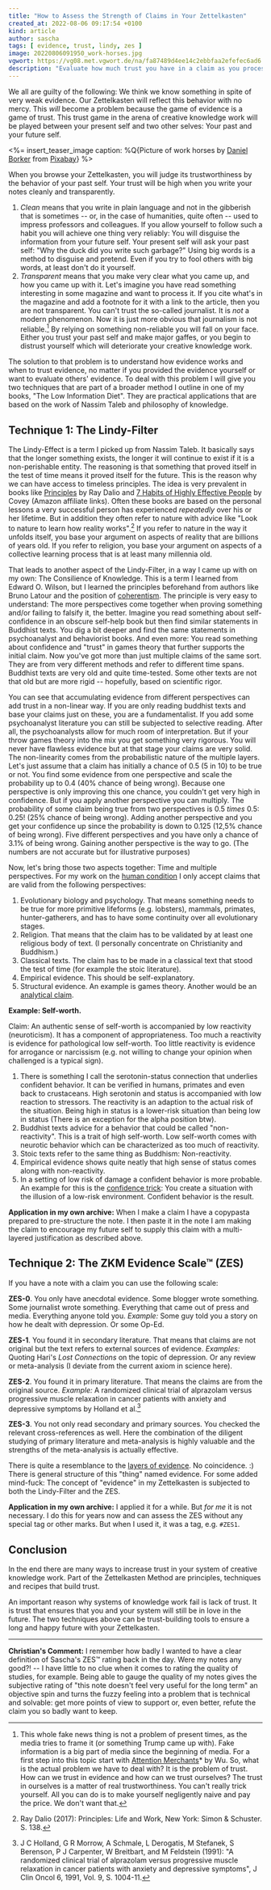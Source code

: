 ```yaml
---
title: "How to Assess the Strength of Claims in Your Zettelkasten"
created_at: 2022-08-06 09:17:54 +0100
kind: article
author: sascha
tags: [ evidence, trust, lindy, zes ]
image: 20220806091950_work-horses.jpg
vgwort: https://vg08.met.vgwort.de/na/fa87489d4ee14c2ebbfaa2efefec6ad6
description: "Evaluate how much trust you have in a claim as you process the information. Introducing the Lindy Filter and the Zettelkasten Method Evidence Scale as tools to do this. Your future self will thank you for better backed statements."
---
```


We all are guilty of the following: We think we know something in spite of very weak evidence. Our Zettelkasten will reflect this behavior with no mercy. This *will* become a problem because the game of evidence is a game of trust. This trust game in the arena of creative knowledge work will be played between your present self and two other selves: Your past and your future self.

<%= insert_teaser_image caption: %Q{Picture of work horses by <a href="https://pixabay.com/de/users/danielsfotowelt-5272019">Daniel Borker</a> from <a href="https://pixabay.com/">Pixabay</a>} %>

When you browse your Zettelkasten, you will judge its trustworthiness by the behavior of your past self. Your trust will be high when you write your notes cleanly and transparently.

1. *Clean* means that you write in plain language and not in the gibberish that is sometimes -- or, in the case of humanities, quite often -- used to impress professors and colleagues. If you allow yourself to follow such a habit you will achieve one thing very reliably: You will disguise the information from your future self. Your present self will ask your past self: "Why the duck did you write such garbage?" Using big words is a method to disguise and pretend. Even if you try to fool others with big words, at least don't do it yourself.
2. *Transparent* means that you make very clear what you came up, and how you came up with it. Let's imagine you have read something interesting in some magazine and want to process it. If you cite what's in the magazine and add a footnote for it with a link to the article, then you are not transparent. You can't trust the so-called journalist. It is *not* a modern phenomenon. Now it is just more obvious that journalism is not reliable.[^2019-07-24-fake-news] By relying on something non-reliable you will fall on your face. Either you trust your past self and make major gaffes, or you begin to distrust yourself which will deteriorate your creative knowledge work.

[^2019-07-24-fake-news]: This whole fake news thing is not a problem of present times, as the media tries to frame it (or something Trump came up with). Fake information is a big part of media since the beginning of media. For a first step into this topic start with [Attention Merchants](https://amzn.to/3xJnCPx)* by Wu.
So, what is the actual problem we have to deal with? It is the problem of trust. How can we trust in evidence and how can we trust ourselves? The trust in ourselves is a matter of real trustworthiness. You can't really trick yourself. All you can do is to make yourself negligently naive and pay the price. We don't want that.

The solution to that problem is to understand how evidence works and when to trust evidence, no matter if you provided the evidence yourself or want to evaluate others' evidence. To deal with this problem I will give you two techniques that are part of a broader method I outline in one of my books, "The Low Information Diet". They are practical applications that are based on the work of Nassim Taleb and philosophy of knowledge.

## Technique 1: The Lindy-Filter

The Lindy-Effect is a term I picked up from Nassim Taleb. It basically says that the longer something exists, the longer it will continue to exist if it is a non-perishable entity. The reasoning is that something that proved itself in the test of time means it proved itself for the future. This is the reason why we can have access to timeless principles. The idea is very prevalent in books like [Principles](https://amzn.to/3xpvVzF) by Ray Dalio and [7 Habits of Highly Effective People](https://amzn.to/3tzj3pD) by Covey (Amazon affiliate links). Often these books are based on the personal lessons a very successful person has experienced *repeatedly* over his or her lifetime. But in addition they often refer to nature with advice like "Look to nature to learn how reality works".[^dalio2017] If you refer to nature in the way it unfolds itself, you base your argument on aspects of reality that are billions of years old. If you refer to religion, you base your argument on aspects of a collective learning process that is at least many millennia old.

[^dalio2017]: Ray Dalio (2017):  Principles: Life and Work, New York: Simon & Schuster. S. 138.

That leads to another aspect of the Lindy-Filter, in a way I came up with on my own: The Consilience of Knowledge. This is a term I learned from Edward O. Wilson, but I learned the principles beforehand from authors like Bruno Latour and the position of [coherentism](https://plato.stanford.edu/entries/justep-coherence/). The principle is very easy to understand: The more perspectives come together when proving something and/or failing to falsify it, the better. Imagine you read something about self-confidence in an obscure self-help book but then find similar statements in Buddhist texts. You dig a bit deeper and find the same statements in psychoanalyst and behaviorist books. And even more: You read something about confidence and "trust" in games theory that further supports the initial claim. Now you've got more than just multiple claims of the same sort. They are from very different methods and refer to different time spans. Buddhist texts are very old and quite time-tested. Some other texts are not that old but are more rigid -- hopefully, based on scientific rigor.

You can see that accumulating evidence from different perspectives can add trust in a non-linear way. If you are only reading buddhist texts and base your claims just on these, you are a fundamentalist. If you add some psychoanalyst literature you can still be subjected to selective reading. After all, the psychoanalysts allow for much room of interpretation. But if your throw games theory into the mix you get something very rigorous. You will never have flawless evidence but at that stage your claims are very solid. The non-linearity comes from the probabilistic nature of the multiple layers. Let's just assume that a claim has initially a chance of 0.5 (5 in 10) to be true or not. You find some evidence from one perspective and scale the probability up to 0.4 (40% chance of being wrong). Because one perspective is only improving this one chance, you couldn't get very high in confidence. But if you apply another perspective you can multiply. The probability of some claim being true from two perspectives is 0.5 *times* 0.5: 0.25! (25% chance of being wrong). Adding another perspective and you get your confidence up since the probability is down to 0.125 (12,5% chance of being wrong). Five different perspectives and you have only a chance of 3.1% of being wrong. Gaining another perspective is the way to go. (The numbers are not accurate but for illustrative purposes)

Now, let's bring those two aspects together: Time and multiple perspectives. For my work on the [human condition](https://en.wikipedia.org/wiki/Human_condition) I only accept claims that are valid from the following perspectives:

1. Evolutionary biology and psychology. That means something needs to be true for more primitive lifeforms (e.g. lobsters), mammals, primates, hunter-gatherers, and has to have some continuity over all evolutionary stages.
2. Religion. That means that the claim has to be validated by at least one religious body of text. (I personally concentrate on Christianity and Buddhism.)
3. Classical texts. The claim has to be made in a classical text that stood the test of time (for example the stoic literature).
4. Empirical evidence. This should be self-explanatory.
5. Structural evidence. An example is games theory. Another would be an [analytical claim](https://en.wikipedia.org/wiki/Analytic_philosophy).

**Example: Self-worth.**

Claim: An authentic sense of self-worth is accompanied by low reactivity (neuroticism). It has a component of appropriateness. Too much a reactivity is evidence for pathological low self-worth. Too little reactivity is evidence for arrogance or narcissism (e.g. not willing to change your opinion when challenged is a typical sign).

1. There is something I call the serotonin-status connection that underlies confident behavior. It can be verified in humans, primates and even back to crustaceans. High serotonin and status is accompanied with low reaction to stressors. The reactivity is an adaption to the actual risk of the situation. Being high in status is a lower-risk situation than being low in status (There is an exception for the alpha position btw).
2. Buddhist texts advice for a behavior that could be called "non-reactivity". This is a trait of high self-worth. Low self-worth comes with neurotic behavior which can be characterized as too much of reactivity.
3. Stoic texts refer to the same thing as Buddhism: Non-reactivity.
4. Empirical evidence shows quite neatly that high sense of status comes along with non-reactivity.
5. In a setting of low risk of damage a confident behavior is more probable. An example for this is the [confidence trick](https://en.wikipedia.org/wiki/Confidence_trick): You create a situation with the illusion of a low-risk environment. Confident behavior is the result.

**Application in my own archive:** When I make a claim I have a copypasta prepared to pre-structure the note. I then paste it in the note I am making the claim to encourage my future self to supply this claim with a multi-layered justification as described above.

## Technique 2: The ZKM Evidence Scale&trade; (ZES)

If you have a note with a claim you can use the following scale:

**ZES-0**. You only have anecdotal evidence. Some blogger wrote something. Some journalist wrote something. Everything that came out of press and media. Everything anyone told you. *Example:* Some guy told you a story on how he dealt with depression. Or some Op-Ed.

**ZES-1**. You found it in secondary literature. That means that claims are not original but the text refers to external sources of evidence. *Examples:* Quoting Hari's *Lost Connections* on the topic of depression. Or any review or meta-analysis (I deviate from the current axiom in science here).

**ZES-2**. You found it in primary literature. That means the claims are from the original source. *Example:* A randomized clinical trial of alprazolam versus progressive muscle relaxation in cancer patients with anxiety and depressive symptoms by Holland et al.[^holland1991]

[^holland1991]: J C Holland, G R Morrow, A Schmale, L Derogatis, M Stefanek, S Berenson, P J Carpenter, W Breitbart, and M Feldstein (1991):  "A randomized clinical trial of alprazolam versus progressive muscle relaxation in cancer patients with anxiety and depressive symptoms", J Clin Oncol 6, 1991, Vol. 9, S. 1004-11.

**ZES-3**. You not only read secondary and primary sources. You checked the relevant cross-references as well. Here the combination of the diligent studying of primary literature and meta-analysis is highly valuable and the strengths of the meta-analysis is actually effective.

There is quite a resemblance to the [layers of evidence](https://zettelkasten.de/posts/layers-of-evidence/). No coincidence. :) There is general structure of this "thing" named evidence. For some added mind-fuck: The concept of "evidence" in my Zettelkasten is subjected to both the Lindy-Filter and the ZES.

**Application in my own archive:** I applied it for a while. But *for me* it is not necessary. I do this for years now and can assess the ZES without any special tag or other marks. But when I used it, it was a tag, e.g. `#ZES1`.

## Conclusion

In the end there are many ways to increase trust in your system of creative knowledge work. Part of the Zettelkasten Method are principles, techniques and recipes that build trust.

An important reason why systems of knowledge work fail is lack of trust.  It is trust that ensures that you and your system will still be in love in the future. The two techniques above can be trust-building tools to ensure a long and happy future with your Zettelkasten.

------

**Christian's Comment:** I remember how badly I wanted to have a clear definition of Sascha's ZES&trade; rating back in the day. Were my notes any good?! -- I have little to no clue when it comes to rating the quality of studies, for example. Being able to gauge the quality of my notes gives the subjective rating of "this note doesn't feel very useful for the long term" an objective spin and turns the fuzzy feeling into a problem that is technical and solvable: get more points of view to support or, even better, refute the claim you so badly want to keep.
